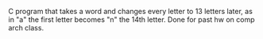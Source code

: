 C program that takes a word and changes every letter to 13 letters later, as in "a" the first letter becomes "n" the 14th letter.
Done for past hw on comp arch class.
